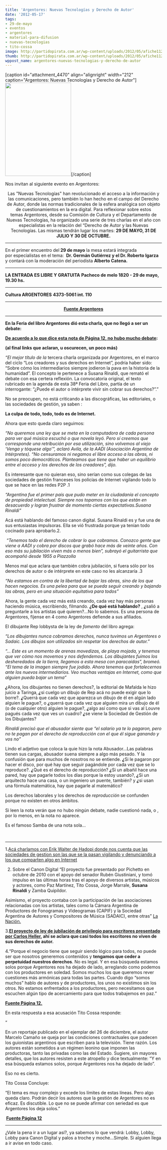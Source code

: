 ```yaml
---
title: 'Argentores: Nuevas Tecnologías y Derecho de Autor'
date: '2012-05-17'
tags:
- 29-de-mayo
- eventos
- argentores
- material-para-difusion
- nuevas-tecnologias
- tito-cossa
image: http://partidopirata.com.ar/wp-content/uploads/2012/05/afiche112.jpg
thumb: http://partidopirata.com.ar/wp-content/uploads/2012/05/afiche112-150x150.jpg
wppost_name: argentores-nuevas-tecnologias-y-derecho-de-autor
---
```


[caption id="attachment_4470" align="alignright" width="212" caption="Argentores: Nuevas Tecnologías y Derecho de Autor"]<a href="http://partidopirata.com.ar/wp-content/uploads/2012/05/afiche112.jpg"><img class="size-medium wp-image-4470" title="afiche112" src="http://partidopirata.com.ar/wp-content/uploads/2012/05/afiche112-212x300.jpg" alt="" width="212" height="300" /></a>[/caption]

Nos invitan al siguiente evento en Argentores:
<p style="text-align: center;">Las "Nuevas Tecnologías" han revolucionado el acceso a la información y las comunicaciones, pero también lo han hecho en el campo del Derecho de Autor, donde las normas tradicionales de la esfera analógica son objeto de cuestionamientos en la era digital. Para reflexionar sobre estos temas Argentores, desde su Comisión de Cultura y el Departamento de Nuevas Tecnologías, ha organizado una serie de tres charlas en el año con especialistas en la relación del “Derecho de Autor y las Nuevas Tecnologías. Las mismas tendrán lugar los martes: <strong>29 DE MAYO, 31 DE JULIO Y 30 DE OCTUBRE.</strong></p>


<hr />

En el primer encuentro del<strong> 29 de mayo</strong> la mesa estará integrada por especialistas en el tema:  <strong>Dr. Germán Gutiérrez y el Dr. Roberto Igarza </strong>y contará con la moderación del periodista <strong>Alberto Catena.</strong>

<hr />

<strong>LA ENTRADA ES LIBRE Y GRATUITA</strong>
<strong> Pacheco de melo 1820 - 29 de mayo, 19.30 hs.</strong>

<hr />

<strong>Cultura ARGENTORES</strong>
<strong> 4373-5061 int. 110</strong>

<hr />
<p style="text-align: center;"><strong><a href="http://www.argentores.org.ar/08_actividades_novedades/2012/05-08-12_112.htm" target="_blank">Fuente Argentores</a></strong></p>


<hr />

<strong>En la Feria del libro Argentores dió esta charla, que no llegó a ser un debate:</strong>

<strong><a href="http://www.pagina12.com.ar/diario/suplementos/espectaculos/4-25048-2012-04-28.html" target="_blank">De acuerdo a lo que dice esta nota de Página 12, no hubo mucho debate</a>: </strong>

<strong>(al final links que aclaran, u oscurecen, un poco más)
</strong>

<em>“El mejor título de la </em>tercera charla organizada por Argentores, en el marco del ciclo “Los creadores y sus derechos en Internet”, podría haber sido: “Sobre cómo los intermediarios siempre jodieron la pava en la historia de la humanidad”. El concepto le pertenece a Susana Rinaldi, que remató el debate con esa certera reflexión. La convocatoria original, el texto rubricado en la agenda de esta 38ª Feria del Libro, partía de un interrogante: “¿Puede el autor o intérprete vivir sin cobrar sus derechos?”.”

No se preocupen, no está criticando a las discográficas, las editoriales, o las sociedades de gestión, ya saben :

<strong>La culpa de todo, todo, todo es de Internet.</strong>

Ahora que esto queda claro seguimos:

<em>“No queremos una ley que se meta en la computadora de cada persona para ver qué música escuchó o que novela leyó. Pero sí creemos que corresponde una retribución por esa utilización, sino volvemos al viejo ‘Venga y tóquese algo’”, aclaró Avila, de la AADI (Asociación Argentina de Intérpretes). “No censuramos ni negamos el libre acceso a las obras, ni somos poco democráticos. Planteamos que tiene que haber un equilibrio entre el acceso y los derechos de los creadores”, dijo.</em>

Es interesante que no quieran eso, sino serían como sus colegas de las sociedades de gestión franceses los policías de Internet vigilando todo lo que se hace en las redes P2P .1

<em>“Argentina fue el primer país que pudo meter en la ciudadanía el concepto de propiedad intelectual. Siempre nos topamos con los que están en desacuerdo y logran frustrar de momento ciertas expectativas.Susana Rinaldi”</em>

Acá está hablando del famoso canon digital. Susana Rinaldi es y fue una de sus entusiastas impulsoras. Ella se vió frustrada porque ya tenían todo cocinado para aprobarlo.2.

<em> “Tenemos todo el derecho de cobrar lo que cobramos. Conozco gente que viene a AADI y cobra por discos que grabó hace más de veinte años. Con eso más su jubilación viven más o menos bien”, subrayó el guitarrista que acompañó desde 1955 a Piazzolla</em>

Menos mal que aclara que también cobra jubilación, si fuera sólo por los derechos de autor o de intérprete en este caso no les alcanzaría .3

<em>“No estamos en contra de la libertad de bajar las obras, sino de los que hacen negocios. Es una pelea para que se pueda seguir creando y bajando las obras, pero en una situación equitativa para todos”</em>

Ahora, la gente cada vez más está creando, cada vez hay más personas haciendo música, escribiendo, filmando. <strong><em>¿</em><em></em>De qué está hablando?</strong> , <strong><em>¿</em><em></em></strong>salió a preguntarle a los artistas qué quieren?…No lo sabemos. Es una persona de Argentores, fíjense en 4 como Argentores defiende a sus afiliados.

El dibujante Rep lobbysta de la ley de<em> fomento</em> del libro agrega:

<em>“Los dibujantes nunca cobramos derechos, nunca tuvimos un Argentores o Sadaic. Los dibujos son utilizados sin respetar los derechos de autor.”</em>

<em>“… Este es un momento de arenas movedizas, de playa mojada, y tenemos que ver cómo nos movemos y nos defendemos. Los dibujantes fuimos los desheredados de la tierra, llegamos a esta mesa con paracaídas”, bromeó. “El tema de la imagen siempre fue jodido. Ahora tenemos que fortalecernos ante los nuevos intermediarios. Veo muchas ventajas en Internet, como que alguien pueda bajar un tema”</em>

<strong><em>¿</em><em></em></strong>Ahora, los dibujantes no tienen derechos?, la editorial de Mafalda le hizo juicio a Taringa,<strong><em> ¿</em><em></em></strong>si cuelgo un dibujo de Rep acá no puede exigir que lo borre?. <strong><em>¿</em><em></em></strong>Querrá que cada vez que aparezca un dibujo de él en algún lado alguien le pague?, o <strong><em>¿</em></strong>querrá que cada vez que alguien mira un dibujo de él (o de cualquier otro) alguien le pague?, <strong><em>¿</em></strong>algo así como que si vas al Louvre pagués cada vez que ves un cuadro? <strong><em>¿</em></strong>se viene la Sociedad de Gestión de los Dibujantes?

<em>Rinaldi precisó que el abusador siente que “el salario ya te lo pagaron, pero no te pagan por el derecho de reproducción con el que él sigue ganando y vos no”</em>

Lindo el adjetivo que coloca la quie hizo la nota Abusador…Las palabras tienen sus cargas, abusador suena siempre a algo más pesado. Y la confusión que para muchos de nosotros no se entiende. <strong><em>¿</em></strong>Si le pagaron por hacer el disco, por qué hay que seguir pagándole por cada vez que se lo reproduce?. <strong><em>¿</em></strong>Qué es el derecho de reproducción? <strong><em>¿</em></strong>Si un albañil hace una pared, hay que pagarle todos los días porque la estoy usando?, <strong><em>¿</em></strong>Si un arquitecto hace una casa, o un ingeniero un puente, también? y <strong><em>¿</em></strong>si usan una fórmula matemática, hay que pagarle al matemático?

Los derechos laborales y los derechos de <em>reproducción</em> se confunden porque no existen en otros ámbitos.

Si leen la nota verán que no hubo ningún debate, nadie cuestionó nada, o , por lo menos, en la nota no aparece.

Es el famoso Samba de una nota sola…

&nbsp;

<hr />

1.<a href="http://partidopirata.com.ar/2648/ahora-que-se-viene-la-criminalizacion-como-es-hadopi-en-francia-podcast">Acá charlamos con Erik Walter de Hadopi donde nos cuenta que las sociedades de gestion son las que se la pasan vigilando y denunciando a los que comparten algo en Internet</a>

2. Sobre el Canon Digital “El proyecto fue presentado por Pichetto en octubre de 2010 con el apoyo del senador Rubén Giustiniani, y tomó impulso en las últimas horas tras el apoyo de diversos artistas, músicos y actores, como Paz Martínez, Tito Cossa, Jorge Marrale, <strong>Susana Rinaldi</strong> y Zamba Quipildor.

Asimismo, el proyecto contaba con la participación de las asociaciones relacionadas con los artistas, tales como la Cámara Argentina de Productores de Fonogramas y Videogramas (CAPIF) y la Sociedad Argentina de Autores y Compositores de Música (SADAIC), entre otras” <a href="http://www.lanacion.com.ar/1385436-suspenden-el-tratamiento-del-canon-digital-en-argentina" target="_blank">La Nación.</a>

3.<strong><a href="http://partidopirata.com.ar/708/de-que-no-viven-los-escritores-ii">El proyecto de ley de jubilación de privilegio para escritores presentado por Carlos Heller</a>, ahí se aclara que casi todos los escritores no viven de sus derechos de autor.</strong>

4.“Porque el negocio tiene que seguir siendo lógico para todos, no puede ser que nosotros generemos contenidos y <strong>tengamos que ceder a perpetuidad nuestros derechos</strong>. No es legal. Y en esa búsqueda estamos solos porque Argentores nos ha dejado de lado, arreglando como podemos con los productores en soledad. Somos muchos los que queremos rever cuestiones más armónicas para todas las partes. Cuando digo “somos muchos” hablo de autores y de productores, los unos no existimos sin los otros. No estamos enfrentados a los productores, pero necesitamos que escuchen algún tipo de acercamiento para que todos trabajemos en paz.”

<strong><a href="http://www.pagina12.com.ar/diario/suplementos/espectaculos/8-23917-2011-12-26.html" target="_blank">Fuente Página 12.</a></strong>

En esta respuesta a esa acusación Tito Cossa responde:

“

En un reportaje publicado en el ejemplar del 26 de diciembre, el autor Marcelo Camaño se queja por las condiciones contractuales que padecen los guionistas argentinos que escriben para la televisión. Tiene razón. Los autores están sometidos a un régimen leonino que imponen las productoras, tanto las privadas como las del Estado. Sugiere, sin mayores detalles, que los autores resisten a este atropello y dice textualmente: “Y en esa búsqueda estamos solos, porque Argentores nos ha dejado de lado”.

Eso no es cierto.

Tito Cossa Concluye:

“El tema es muy complejo y excede los límites de estas líneas. Pero algo queda claro. Podrán decir los autores que la gestión de Argentores no es eficaz. Es discutible. Lo que no se puede afirmar con seriedad es que Argentores los deja solos.”

<strong> <a href="http://www.pagina12.com.ar/diario/suplementos/espectaculos/2-23980-2012-01-04.html" target="_blank">Fuente Página 12</a></strong>
<hr>

¿Vale la pena ir a un lugar así?, ya sabemos lo que vendrá: Lobby, Lobby, Lobby para Canon Digital y palos a troche y moche...Simple.
Si alguien llega a ir avise en todo caso.
